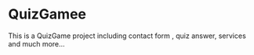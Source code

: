 # QuizGamee
This is a QuizGame project including contact form , quiz answer, services and much more... 
